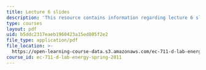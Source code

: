 ```yaml
---
title: Lecture 6 slides
description: 'This resource contains information regarding lecture 6 slides. '
type: courses
layout: pdf
uid: b5ddc2317eaeb1960423a15ed805f2e2
file_type: application/pdf
file_location: >-
  https://open-learning-course-data.s3.amazonaws.com/ec-711-d-lab-energy-spring-2011/b5ddc2317eaeb1960423a15ed805f2e2_MITEC_711S11_lec06.pdf
course_id: ec-711-d-lab-energy-spring-2011
---
```

